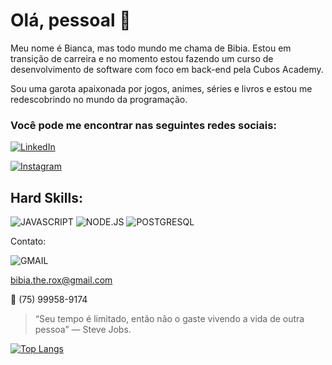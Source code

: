 # Olá, pessoal 👋

Meu nome é Bianca, mas todo mundo me chama de Bibia. Estou em transição de carreira e no momento estou fazendo um curso de desenvolvimento de software com foco em back-end pela Cubos Academy.

Sou uma garota apaixonada por jogos, animes, séries e livros e estou me redescobrindo no mundo da programação.

### Você pode me encontrar nas seguintes redes sociais:

[![LinkedIn](https://img.shields.io/badge/LinkedIn-0077B5?style=for-the-badge&logo=linkedin&logoColor=white)](https://www.linkedin.com/in/bianca-santos-de-carvalho-albernaz-072914116/)

[![Instagram](https://img.shields.io/badge/Instagram-E4405F?style=for-the-badge&logo=instagram&logoColor=white)](https://www.instagram.com/BibiaTheRox/)



## Hard Skills:

![JAVASCRIPT](https://img.shields.io/badge/JavaScript-323330?style=for-the-badge&logo=javascript&logoColor=F7DF1E) ![NODE.JS](https://img.shields.io/badge/Node%20js-339933?style=for-the-badge&logo=nodedotjs&logoColor=white) ![POSTGRESQL](https://img.shields.io/badge/PostgreSQL-316192?style=for-the-badge&logo=postgresql&logoColor=white)




Contato:

![GMAIL](https://img.shields.io/badge/Gmail-D14836?style=for-the-badge&logo=gmail&logoColor=white)

bibia.the.rox@gmail.com

:iphone: (75) 99958-9174

> “Seu tempo é limitado, então não o gaste vivendo a vida de outra pessoa” — Steve Jobs.

[![Top Langs](https://github-readme-stats.vercel.app/api/top-langs/?username=BibiaTheRox)](https://github.com/BibiaTheRox/github-readme-stats)
